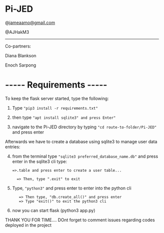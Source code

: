 # Pi-JED

@jameaamo@gmail.com

@AJHakM3

----------------------------

Co-partners:

Diana Blankson

Enoch Sarpong

# ----- Requirements -----

To keep the flask server started, type the following:


1. Type ```"pip3 install -r requirements.txt"```

2. then type ```"apt install sqlite3" and press Enter"```

3. navigate to the Pi-JED directory by typing ```"cd route-to-folder/Pi-JED"``` and press enter

Afterwards we have to create a database using sqlite3 to manage user data entries:

4. from the terminal type ```"sqlite3 preferred_database_name.db"``` and press enter
	in the sqlite3 cli type:
	
	```=>.table and press enter to create a user table...```
	
	 ```  => Then, type ".exit" to exit```

5. Type, ```"python3"``` and press enter to enter into the python cli
	```=> From the python3 cli, type "from app import db" and press enter
	   => Then type, "db.create_all()" and press enter
	   => Type "exit()" to exit the python3 cli

6. now you can start flask (python3 app.py)


THANK YOU FOR TIME.... DOnt forget to comment issues regarding codes deployed in the project
